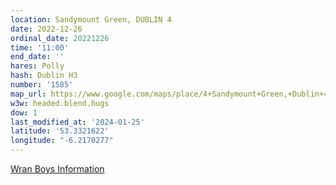 ```yaml
---
location: Sandymount Green, DUBLIN 4
date: 2022-12-26
ordinal_date: 20221226
time: '11:00'
end_date: ''
hares: Polly
hash: Dublin H3
number: '1585'
map_url: https://www.google.com/maps/place/4+Sandymount+Green,+Dublin+4,+D04+VW68/@53.3321622,-6.2170277,17z/data=!3m1!4b1!4m5!3m4!1s0x48670edeb0d16c45:0xbe8a017262ceb66d!8m2!3d53.332159!4d-6.2148337
w3w: headed.blend.hugs
dow: 1
last_modified_at: '2024-01-25'
latitude: '53.3321622'
longitude: "-6.2170277"
---
```

[Wran Boys Information](https://www.dublinvisitorcentre.ie/blog-sandymount-wren-boys-festival/)
